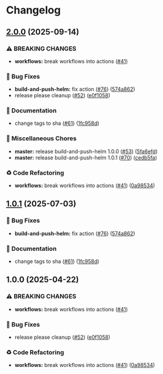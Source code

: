 # Changelog

## [2.0.0](https://github.com/shimoncohen/shared-workflows/compare/build-and-push-helm-v1.0.1...build-and-push-helm-v2.0.0) (2025-09-14)


### ⚠ BREAKING CHANGES

* **workflows:** break workflows into actions ([#41](https://github.com/shimoncohen/shared-workflows/issues/41))

### 🐛 Bug Fixes

* **build-and-push-helm:** fix action ([#76](https://github.com/shimoncohen/shared-workflows/issues/76)) ([574a862](https://github.com/shimoncohen/shared-workflows/commit/574a862a7713bb43a5a4b7f0bc6f82586f5bdaf0))
* release please cleanup ([#52](https://github.com/shimoncohen/shared-workflows/issues/52)) ([e0f1058](https://github.com/shimoncohen/shared-workflows/commit/e0f1058fb4bee4f89835709972e8ad6c8a3382f6))


### 📝 Documentation

* change tags to sha ([#61](https://github.com/shimoncohen/shared-workflows/issues/61)) ([1fc958d](https://github.com/shimoncohen/shared-workflows/commit/1fc958d115218f9a928c489b085a806fd1fd6330))


### 🔧 Miscellaneous Chores

* **master:** release build-and-push-helm 1.0.0 ([#53](https://github.com/shimoncohen/shared-workflows/issues/53)) ([5fa6efd](https://github.com/shimoncohen/shared-workflows/commit/5fa6efdb82ad953c0c6d47b0e8d73084bd14927a))
* **master:** release build-and-push-helm 1.0.1 ([#70](https://github.com/shimoncohen/shared-workflows/issues/70)) ([cedb5fa](https://github.com/shimoncohen/shared-workflows/commit/cedb5fafbcec5fea6d91d4508777731a6ad4e332))


### ♻️ Code Refactoring

* **workflows:** break workflows into actions ([#41](https://github.com/shimoncohen/shared-workflows/issues/41)) ([0a98534](https://github.com/shimoncohen/shared-workflows/commit/0a9853421116d3bcc4cae4681977857cbc518e51))

## [1.0.1](https://github.com/MapColonies/shared-workflows/compare/build-and-push-helm-v1.0.0...build-and-push-helm-v1.0.1) (2025-07-03)


### 🐛 Bug Fixes

* **build-and-push-helm:** fix action ([#76](https://github.com/MapColonies/shared-workflows/issues/76)) ([574a862](https://github.com/MapColonies/shared-workflows/commit/574a862a7713bb43a5a4b7f0bc6f82586f5bdaf0))


### 📝 Documentation

* change tags to sha ([#61](https://github.com/MapColonies/shared-workflows/issues/61)) ([1fc958d](https://github.com/MapColonies/shared-workflows/commit/1fc958d115218f9a928c489b085a806fd1fd6330))

## 1.0.0 (2025-04-22)


### ⚠ BREAKING CHANGES

* **workflows:** break workflows into actions ([#41](https://github.com/MapColonies/shared-workflows/issues/41))

### 🐛 Bug Fixes

* release please cleanup ([#52](https://github.com/MapColonies/shared-workflows/issues/52)) ([e0f1058](https://github.com/MapColonies/shared-workflows/commit/e0f1058fb4bee4f89835709972e8ad6c8a3382f6))


### ♻️ Code Refactoring

* **workflows:** break workflows into actions ([#41](https://github.com/MapColonies/shared-workflows/issues/41)) ([0a98534](https://github.com/MapColonies/shared-workflows/commit/0a9853421116d3bcc4cae4681977857cbc518e51))
